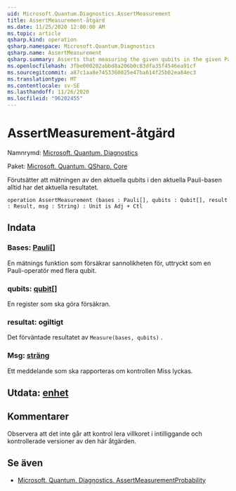 ```yaml
---
uid: Microsoft.Quantum.Diagnostics.AssertMeasurement
title: AssertMeasurement-åtgärd
ms.date: 11/25/2020 12:00:00 AM
ms.topic: article
qsharp.kind: operation
qsharp.namespace: Microsoft.Quantum.Diagnostics
qsharp.name: AssertMeasurement
qsharp.summary: Asserts that measuring the given qubits in the given Pauli basis will always have the given result.
ms.openlocfilehash: 3fbe000202abbd8a206b0c83dfa35f4546ea91cf
ms.sourcegitcommit: a87c1aa8e7453360025e47ba614f25b02ea84ec3
ms.translationtype: MT
ms.contentlocale: sv-SE
ms.lasthandoff: 11/26/2020
ms.locfileid: "96202455"
---
```

# <a name="assertmeasurement-operation"></a>AssertMeasurement-åtgärd

Namnrymd: [Microsoft. Quantum. Diagnostics](xref:Microsoft.Quantum.Diagnostics)

Paket: [Microsoft. Quantum. QSharp. Core](https://nuget.org/packages/Microsoft.Quantum.QSharp.Core)


Förutsätter att mätningen av den aktuella qubits i den aktuella Pauli-basen alltid har det aktuella resultatet.

```qsharp
operation AssertMeasurement (bases : Pauli[], qubits : Qubit[], result : Result, msg : String) : Unit is Adj + Ctl
```


## <a name="input"></a>Indata

### <a name="bases--pauli"></a>Bases: [Pauli](xref:microsoft.quantum.lang-ref.pauli)[]

En mätnings funktion som försäkrar sannolikheten för, uttryckt som en Pauli-operatör med flera qubit.


### <a name="qubits--qubit"></a>qubits: [qubit](xref:microsoft.quantum.lang-ref.qubit)[]

En register som ska göra försäkran.


### <a name="result--__invalidresult__"></a>resultat: __ogiltigt <Result>__

Det förväntade resultatet av `Measure(bases, qubits)` .


### <a name="msg--string"></a>Msg: [sträng](xref:microsoft.quantum.lang-ref.string)

Ett meddelande som ska rapporteras om kontrollen Miss lyckas.



## <a name="output--unit"></a>Utdata: [enhet](xref:microsoft.quantum.lang-ref.unit)



## <a name="remarks"></a>Kommentarer

Observera att det inte går att kontrol lera villkoret i intilliggande och kontrollerade versioner av den här åtgärden.

## <a name="see-also"></a>Se även

- [Microsoft. Quantum. Diagnostics. AssertMeasurementProbability](xref:Microsoft.Quantum.Diagnostics.AssertMeasurementProbability)